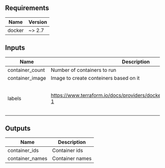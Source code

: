 ## Requirements

| Name | Version |
|------|---------|
| docker | ~> 2.7 |

## Inputs

| Name | Description | Type | Default | Required |
|------|-------------|------|---------|:--------:|
| container\_count | Number of containers to run | `number` | `1` | no |
| container\_image | Image to create conteiners based on it | `any` | n/a | yes |
| labels | https://www.terraform.io/docs/providers/docker/r/container.html#labels-1 | <pre>list(object({<br>    label = string<br>    value = string<br>  }))</pre> | `[]` | no |

## Outputs

| Name | Description |
|------|-------------|
| container\_ids | Container ids |
| container\_names | Container names |

